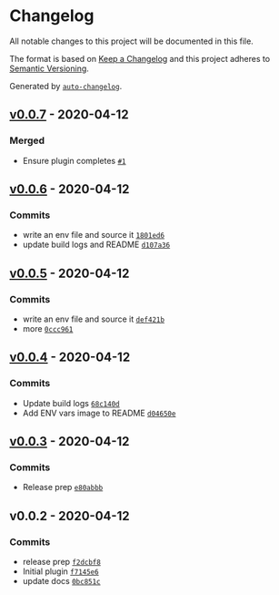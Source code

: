 # Changelog

All notable changes to this project will be documented in this file.

The format is based on [Keep a Changelog](https://keepachangelog.com/en/1.0.0/)
and this project adheres to [Semantic Versioning](https://semver.org/spec/v2.0.0.html).

Generated by [`auto-changelog`](https://github.com/CookPete/auto-changelog).

## [v0.0.7](https://github.com/cball/netlify-plugin-env/compare/v0.0.6...v0.0.7) - 2020-04-12

### Merged

- Ensure plugin completes [`#1`](https://github.com/cball/netlify-plugin-env/pull/1)

## [v0.0.6](https://github.com/cball/netlify-plugin-env/compare/v0.0.5...v0.0.6) - 2020-04-12

### Commits

- write an env file and source it [`1801ed6`](https://github.com/cball/netlify-plugin-env/commit/1801ed664c4b72ce17eb88502c34be604293758d)
- update build logs and README [`d107a36`](https://github.com/cball/netlify-plugin-env/commit/d107a366696cb1821e54499778f3d0eb5bd1d8f3)

## [v0.0.5](https://github.com/cball/netlify-plugin-env/compare/v0.0.4...v0.0.5) - 2020-04-12

### Commits

- write an env file and source it [`def421b`](https://github.com/cball/netlify-plugin-env/commit/def421bcf22d836bb71ad04cb49adcc1d5dbe9ef)
- more [`0ccc961`](https://github.com/cball/netlify-plugin-env/commit/0ccc961dfdedef813a34243e68804324908580a9)

## [v0.0.4](https://github.com/cball/netlify-plugin-env/compare/v0.0.3...v0.0.4) - 2020-04-12

### Commits

- Update build logs [`68c140d`](https://github.com/cball/netlify-plugin-env/commit/68c140d2be38f4c138a3eee8219429b473476f5e)
- Add ENV vars image to README [`d04650e`](https://github.com/cball/netlify-plugin-env/commit/d04650e7ce0256ba1f2c3262dbfaf17100be5261)

## [v0.0.3](https://github.com/cball/netlify-plugin-env/compare/v0.0.2...v0.0.3) - 2020-04-12

### Commits

- Release prep [`e80abbb`](https://github.com/cball/netlify-plugin-env/commit/e80abbbf13337c089ce13ad99590bb92bf259d62)

## v0.0.2 - 2020-04-12

### Commits

- release prep [`f2dcbf8`](https://github.com/cball/netlify-plugin-env/commit/f2dcbf8aa3badd672181530d0036ceba1a29b5a4)
- Initial plugin [`f7145e6`](https://github.com/cball/netlify-plugin-env/commit/f7145e6b64783984e526a908c09a4ac9e7427e36)
- update docs [`0bc851c`](https://github.com/cball/netlify-plugin-env/commit/0bc851cafe4bd64377f7251e3cd7b819193be7c4)
